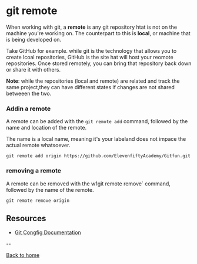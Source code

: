 # git remote

When working with git, a **remote** is any git repository htat is not on the machine you're working on. The counterpart to this is **local**, or machine that is being developed on. 

Take GitHub for example. while git is the technology that allows you to create lcoal repositories, GitHub is the site hat will host your reomote repositories. Once stored remotely, you can bring that repository back down or share it with others.

**Note**: while the repositories (local and remote) are related and track the same project,they can have different states if changes are not shared betweeen the two. 

### Addin a remote

A remote can be added with the `git remote add` command, followed by the name and location of the remote.

The name is a local name, meaning it's your labeland does not impace the actual remote whatsoever. 

```
git remote add origin https://github.com/ElevenfiftyAcademy/Gitfun.git
```

### removing a remote

A remote can be removed with the w1git remote remove` command, followed by the name of the remote.

```
git remote remove origin
```

## Resources 

- [Git Congfig Documentation](https://git-scm.com/docs/git-remote)

--

[Back to home](../README.md)